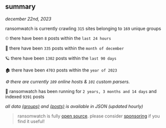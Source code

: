 
## summary
_december 22nd, 2023_

ransomwatch is currently crawling `315` sites belonging to `169` unique groups

⏲ there have been `8` posts within the `last 24 hours`

🦈 there have been `335` posts within the `month of december`

🪐 there have been `1302` posts within the `last 90 days`

🏚 there have been `4703` posts within the `year of 2023`

_⚙️ there are currently `109` online hosts & `101` custom parsers._

🦕 ransomwatch has been running for `2 years, 3 months and 14 days` and indexed `9391` posts

_all data  [(groups)](http://ransomwhat.telemetry.ltd/groups) and [(posts)](http://ransomwhat.telemetry.ltd/posts) is available in JSON (updated hourly)_

> ransomwatch is fully [open source](https://github.com/joshhighet/ransomwatch#ransomwatch--). please consider [sponsoring](https://github.com/sponsors/joshhighet) if you find it useful!
